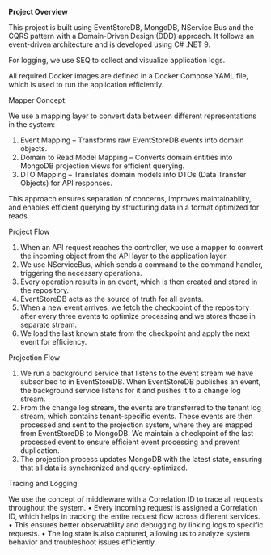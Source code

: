 **Project Overview**

This project is built using EventStoreDB, MongoDB, NService Bus and the CQRS pattern with a Domain-Driven Design (DDD) approach. It follows an event-driven architecture and is developed using C# .NET 9.

For logging, we use SEQ to collect and visualize application logs.

All required Docker images are defined in a Docker Compose YAML file, which is used to run the application efficiently.

Mapper Concept:

We use a mapping layer to convert data between different representations in the system:
1.	Event Mapping – Transforms raw EventStoreDB events into domain objects.
2.	Domain to Read Model Mapping – Converts domain entities into MongoDB projection views for efficient querying.
3.	DTO Mapping – Translates domain models into DTOs (Data Transfer Objects) for API responses.

This approach ensures separation of concerns, improves maintainability, and enables efficient querying by structuring data in a format optimized for reads.

Project Flow
1.	When an API request reaches the controller, we use a mapper to convert the incoming object from the API layer to the application layer.
2.	We use NServiceBus, which sends a command to the command handler, triggering the necessary operations.
3.	Every operation results in an event, which is then created and stored in the repository.
4.	EventStoreDB acts as the source of truth for all events.
5.	When a new event arrives, we fetch the checkpoint of the repository after every three events to optimize processing and we stores those in separate stream.
6.	We load the last known state from the checkpoint and apply the next event for efficiency.


Projection Flow
1.	We run a background service that listens to the event stream we have subscribed to in EventStoreDB.
	When EventStoreDB publishes an event, the background service listens for it and pushes it to a change log stream.
2.	From the change log stream, the events are transferred to the tenant log stream, which contains tenant-specific events.
	These events are then processed and sent to the projection system, where they are mapped from EventStoreDB to MongoDB.
	We maintain a checkpoint of the last processed event to ensure efficient event processing and prevent duplication.
3.	The projection process updates MongoDB with the latest state, ensuring that all data is synchronized and query-optimized.

Tracing and Logging

We use the concept of middleware with a Correlation ID to trace all requests throughout the system.
•	Every incoming request is assigned a Correlation ID, which helps in tracking the entire request flow across different services.
•	This ensures better observability and debugging by linking logs to specific requests.
•	The log state is also captured, allowing us to analyze system behavior and troubleshoot issues efficiently.